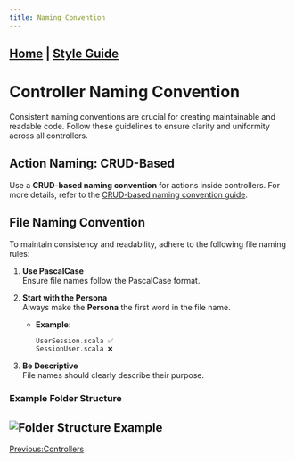 ```yaml
---
title: Naming Convention
---
```

[Home](Home) | [Style Guide](Style-Guide)
---
# Controller Naming Convention  

Consistent naming conventions are crucial for creating maintainable and readable code. Follow these guidelines to ensure clarity and uniformity across all controllers.  

## Action Naming: CRUD-Based  
Use a **CRUD-based naming convention** for actions inside controllers. For more details, refer to the [CRUD-based naming convention guide](Style-Guide/Controllers/Cruddy-By-Design#crud-based-naming-convention).  

## File Naming Convention  
To maintain consistency and readability, adhere to the following file naming rules:  

1. **Use PascalCase**  
   Ensure file names follow the PascalCase format.  

2. **Start with the Persona**  
   Always make the **Persona** the first word in the file name.  
   - **Example**:  
     ```scala
     UserSession.scala ✅  
     SessionUser.scala ❌  
     ```  

3. **Be Descriptive**  
   File names should clearly describe their purpose.  

### Example Folder Structure  
![Folder Structure Example](uploads/87f32dacc736fbe41a0d58f8c39dfc73/image.png)  
--- 
[Previous:Controllers](Style-Guide/Controllers)